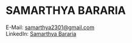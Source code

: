 <h1><b>SAMARTHYA BARARIA</b></h1>
<a>E-Mail: </a>
<a href="mailto:samarthya2301@gmail.com">samarthya2301@gmail.com</a>
<br>
<a>LinkedIn: </a>
<a href="https://www.linkedin.com/in/samarthyabararia/">Samarthya Bararia</a>
